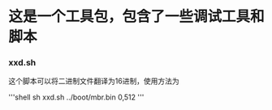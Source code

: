 # 这是一个工具包，包含了一些调试工具和脚本


### xxd.sh

这个脚本可以将二进制文件翻译为16进制，使用方法为

'''shell
sh xxd.sh ../boot/mbr.bin 0,512
'''
